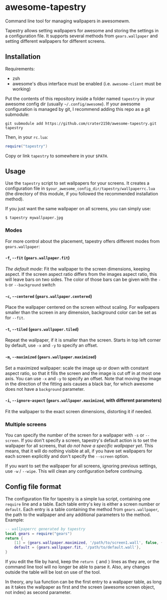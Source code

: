 # awesome-tapestry

Command line tool for managing wallpapers in awesomewm.

Tapestry allows setting wallpapers for awesome and storing the settings in a
configuration file. It supports several methods from `gears.wallpaper` and
setting different wallpapers for different screens.

## Installation

Requirements:

- zsh
- awesome's dbus interface must be enabled (i.e. `awesome-client` must be
  working)

Put the contents of this repository inside a folder named `tapestry` in your
awesome config dir (usually `~/.config/awesome`). If your awesome configuration
is managed by git, I recommend adding this repo as a git submodule:

```
git submodule add https://github.com/crater2150/awesome-tapestry.git tapestry
```

Then, in your `rc.lua`:

```lua
require("tapestry")
```

Copy or link `tapestry` to somewhere in your `$PATH`.

## Usage

Use the `tapestry` script to set wallpapers for your screens. It creates a
configuration file in `$your_awesome_config_dir/tapestry/wallpaperrc.lua` (the
directory of this module, if you followed the recommended installation method).

If you just want the same wallpaper on all screens, you can simply use:

```
$ tapestry mywallpaper.jpg
```

### Modes

For more control about the placement, tapestry offers different modes from
`gears.wallpaper`:

#### `-f`, `--fit` (`gears.wallpaper.fit`)

*The default mode*: Fit the wallpaper to the screen dimensions, keeping aspect.
If the screen aspect ratio differs from the images aspect ratio, this will leave
bars on two sides.  The color of those bars can be given with the `-b` or
`--background` switch

#### `-c`, `--centered` (`gears.wallpaper.centered`)

Place the wallpaper centered on the screen without scaling. For wallpapers
smaller than the screen in any dimension, background color can be set as for
`--fit`.

#### `-t`, `--tiled` (`gears.wallpaper.tiled`)

Repeat the wallpaper, if it is smaller than the screen. Starts in top left
corner by default, use `-x` and `-y` to specify an offset.

#### `-m`, `--maximized` (`gears.wallpaper.maximized`)

Set a maximized wallpaper: scale the image up or down with constant aspect
ratio, so that it fills the screen and the image is cut off in at most one axis.
You can use `-x` and `-y` to specify an offset. Note that moving the image in
the direction of the fitting axis causes a black bar, for which awesome does not
have a `background` parameter.

#### `-i`, `--ignore-aspect` (`gears.wallpaper.maximized`, with different parameters)

Fit the wallpaper to the exact screen dimensions, distorting it if needed.

### Multiple screens

You can specify the number of the screen for a wallpaper with `-s` or
`--screen`. If you don't specify a screen, tapestry's default action is to set
the wallpaper for all screens, that *do not have a specific wallpaper yet*.
This means, that it will do nothing visible at all, if you have set wallpapers
for each screen explicitly and don't specify the `--screen` option.

If you want to set the wallpaper for all screens, ignoring previous settings,
use `-w` / `--wipe`. This will clean any configuration before continuing.


## Config file format

The configuration file for tapestry is a simple lua script, containing one
`require` line and a table. Each table entry's key is either a screen number or `default`.
Each entry is a table containing the method from `gears.wallpaper`, the path to
the wallpaper and any additional parameters to the method. Example:

```lua
-- wallpaperrc generated by tapestry
local gears = require("gears")
return {
	[1] = {gears.wallpaper.maximized, '/path/to/screen1.wall', false, {x = 0, y = -200}},
	default = {gears.wallpaper.fit, '/path/to/default.wall'},
}
```

If you edit the file by hand, keep the `return {` and `}` lines as they are, or
the command line tool will no longer be able to parse it. Also, any changes
outside the table will be lost on use of the tool.

In theory, any lua function can be the first entry to a wallpaper table, as long
as it takes the wallpaper as first and the screen (awesome screen object, not
index) as second parameter.

